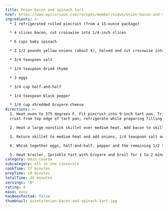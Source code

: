 ```yaml
---
title: Onion bacon and spinach tart
href: https://www.epicurious.com/recipes/member/views/onion-bacon-and-spinach-tart-53000061
ingredients: >-
  * 1 refrigerated rolled piecrust (from a 15-ounce package)

  * 4 slices bacon, cut crosswise into 1/4-inch slices

  * 6 cups baby spinach

  * 1 1/2 pounds yellow onions (about 4), halved and cut crosswise into 1/4-inch slices (6 cups)

  * 3/4 teaspoon salt

  * 1/4 teaspoon dried thyme

  * 3 eggs

  * 3/4 cup half-and-half

  * 1/4 teaspoon black pepper

  * 1/4 cup shredded Gruyere cheese
directions: >-
  1. Heat oven to 375 degrees F. Fit piecrust into 9-inch tart pan. Trim excess
  crust from top edge of tart pan; refrigerate while preparing filling. 

  2. Heat a large nonstick skillet over medium heat. Add bacon to skillet and cook, stirring often, for 8 minutes. Add spinach to skillet and cook 1 minute, stirring until wilted. Using a slotted spoon, remove bacon mixture to a paper-towel-lined plate. 

  3. Return skillet to medium heat and add onions, 1/4 teaspoon salt and the thyme. Cover and cook 25 minutes over medium heat, stirring occasionally, or until browned. Remove from heat and allow to cool, uncovered, 5 minutes. 

  4. Whisk together eggs, half-and-half, pepper and the remaining 1/2 teaspoon salt. Stir bacon mixture and onions into eggs; stir to combine. Pour egg mixture into crust. Bake at 375 degrees F for 15 minutes. Reduce heat to 325 degrees F and continue to bake 20 minutes. 

  5. Heat broiler. Sprinkle tart with Gruyere and broil for 1 to 2 minutes. Let stand 5 minutes before slicing and serving.
category: main course
subcategory: all in one casserole
cookTime: 37 minutes
prepTime: 10 minutes
totalTime: 45 minutes
servings: "6"
rating: 4
ease: easy
hasBeenTested: false
thumbnail: assets/onion-bacon-and-spinach-tart.jpg
---
```

